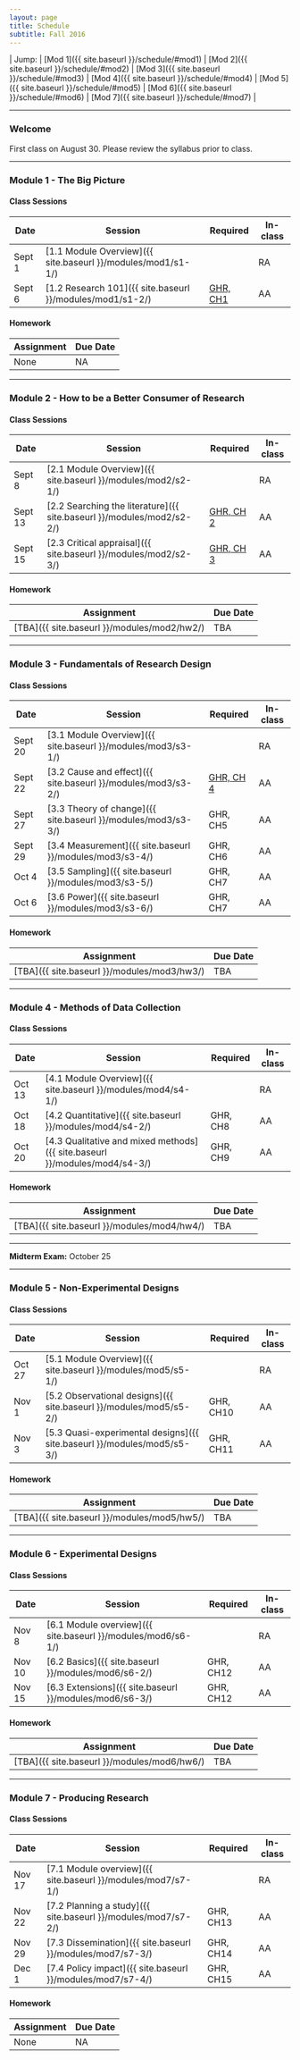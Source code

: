 ```yaml
---
layout: page
title: Schedule 
subtitle: Fall 2016
---
```


| Jump: | [Mod 1]({{ site.baseurl }}/schedule/#mod1) | [Mod 2]({{ site.baseurl }}/schedule/#mod2) | [Mod 3]({{ site.baseurl }}/schedule/#mod3) | [Mod 4]({{ site.baseurl }}/schedule/#mod4) | [Mod 5]({{ site.baseurl }}/schedule/#mod5) | [Mod 6]({{ site.baseurl }}/schedule/#mod6) | [Mod 7]({{ site.baseurl }}/schedule/#mod7) |

* * *

### Welcome

First class on August 30. Please review the syllabus prior to class.

* * *

### <a name="mod1"></a> Module 1 - The Big Picture

#### Class Sessions

| Date    | Session             | Required | In-class |
|---------|---------------------|----------|----------|
| Sept 1  | [1.1 Module Overview]({{ site.baseurl }}/modules/mod1/s1-1/) |  | RA       |
| Sept 6  | [1.2 Research 101]({{ site.baseurl }}/modules/mod1/s1-2/)    | [GHR, CH1](http://www.designsandmethods.com/ebook/science.html) | AA       |

#### Homework

| Assignment                    | Due Date |
|-------------------------------|----------|
| None                          | NA       |

* * *

### <a name="mod2"></a> Module 2 - How to be a Better Consumer of Research

#### Class Sessions

| Date    | Session             | Required | In-class |
|---------|---------------------|----------|----------|
| Sept 8  | [2.1 Module Overview]({{ site.baseurl }}/modules/mod2/s2-1/)           |  | RA       |
| Sept 13 | [2.2 Searching the literature]({{ site.baseurl }}/modules/mod2/s2-2/)  | [GHR, CH 2](http://www.designsandmethods.com/ebook/literature.html) | AA       |
| Sept 15 | [2.3 Critical appraisal]({{ site.baseurl }}/modules/mod2/s2-3/)        | [GHR, CH 3](http://www.designsandmethods.com/ebook/critical.html) | AA       |

#### Homework

| Assignment                    | Due Date |
|-------------------------------|----------|
| [TBA]({{ site.baseurl }}/modules/mod2/hw2/)                           | TBA      |

* * *

### <a name="mod3"></a> Module 3 - Fundamentals of Research Design 

#### Class Sessions

| Date    | Session             | Required | In-class |
|---------|---------------------|----------|----------|
| Sept 20  | [3.1 Module Overview]({{ site.baseurl }}/modules/mod3/s3-1/)           | | RA       |
| Sept 22 | [3.2 Cause and effect]({{ site.baseurl }}/modules/mod3/s3-2/)          | [GHR, CH 4](http://www.designsandmethods.com/ebook/causeeffect.html) |AA       |
| Sept 27 | [3.3 Theory of change]({{ site.baseurl }}/modules/mod3/s3-3/)  | GHR, CH5 | AA       |
| Sept 29 | [3.4 Measurement]({{ site.baseurl }}/modules/mod3/s3-4/)        | GHR, CH6 | AA       |
| Oct 4 | [3.5 Sampling]({{ site.baseurl }}/modules/mod3/s3-5/)          | GHR, CH7 | AA       |
| Oct 6 | [3.6 Power]({{ site.baseurl }}/modules/mod3/s3-6/)          | GHR, CH7 | AA       |

#### Homework

| Assignment                    | Due Date |
|-------------------------------|----------|
| [TBA]({{ site.baseurl }}/modules/mod3/hw3/)                           | TBA      |

* * *

### <a name="mod4"></a> Module 4 - Methods of Data Collection

#### Class Sessions

| Date    | Session             | Required | In-class |
|---------|---------------------|----------|----------|
| Oct 13  | [4.1 Module Overview]({{ site.baseurl }}/modules/mod4/s4-1/)           | | RA       |
| Oct 18 | [4.2 Quantitative]({{ site.baseurl }}/modules/mod4/s4-2/)  | GHR, CH8 | AA       |
| Oct 20 | [4.3 Qualitative and mixed methods]({{ site.baseurl }}/modules/mod4/s4-3/)          | GHR, CH9 | AA       |

#### Homework

| Assignment                    | Due Date |
|-------------------------------|----------|
| [TBA]({{ site.baseurl }}/modules/mod4/hw4/)                           | TBA      |

* * *

**Midterm Exam:** October 25

* * *

### <a name="mod5"></a> Module 5 - Non-Experimental Designs

#### Class Sessions

| Date    | Session             | Required | In-class |
|---------|---------------------|----------|----------|
| Oct 27  | [5.1 Module Overview]({{ site.baseurl }}/modules/mod5/s5-1/)           | | RA       |
| Nov 1 | [5.2 Observational designs]({{ site.baseurl }}/modules/mod5/s5-2/)          | GHR, CH10 | AA       |
| Nov 3 | [5.3 Quasi-experimental designs]({{ site.baseurl }}/modules/mod5/s5-3/)          | GHR, CH11 | AA       |

#### Homework

| Assignment                    | Due Date |
|-------------------------------|----------|
| [TBA]({{ site.baseurl }}/modules/mod5/hw5/)                           | TBA      |

* * *

### <a name="mod6"></a> Module 6 - Experimental Designs

#### Class Sessions

| Date    | Session             | Required | In-class |
|---------|---------------------|----------|----------|
| Nov 8 | [6.1 Module overview]({{ site.baseurl }}/modules/mod6/s6-1/)          | | RA       |
| Nov 10 | [6.2 Basics]({{ site.baseurl }}/modules/mod6/s6-2/)          | GHR, CH12 | AA       |
| Nov 15 | [6.3 Extensions]({{ site.baseurl }}/modules/mod6/s6-3/)          | GHR, CH12 | AA       |

#### Homework

| Assignment                    | Due Date |
|-------------------------------|----------|
| [TBA]({{ site.baseurl }}/modules/mod6/hw6/)                           | TBA      |

* * *

### <a name="mod7"></a> Module 7 - Producing Research

#### Class Sessions

| Date    | Session             | Required | In-class |
|---------|---------------------|----------|----------|
| Nov 17 | [7.1 Module overview]({{ site.baseurl }}/modules/mod7/s7-1/)          | | RA       |
| Nov 22 | [7.2 Planning a study]({{ site.baseurl }}/modules/mod7/s7-2/)          | GHR, CH13 | AA       |
| Nov 29 | [7.3 Dissemination]({{ site.baseurl }}/modules/mod7/s7-3/)          | GHR, CH14 | AA       |
| Dec 1 | [7.4 Policy impact]({{ site.baseurl }}/modules/mod7/s7-4/)          | GHR, CH15 | AA       |

#### Homework

| Assignment                    | Due Date |
|-------------------------------|----------|
| None                          | NA       |